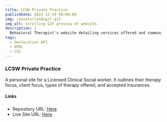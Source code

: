 ```yaml
---
title: LCSW Private Practice
publishDate: 2023-12-29 00:00:00
img: /assets/landogif.gif
img_alt: scrolling GIF preview of website.
description: |
  Behavioral Therapist's website detailing services offered and communities served.
tags:
  - Geolocation API
  - HTML
  - CSS
---
```


### LCSW Private Practice

A personal site for a Licensed Clinical Social worker. It outlines their therapy focus, client focus, types of therapy offered, and accepted insurances.

##### Links

- Repository URL: [Here](https://github.com/codewithjazzy/client_Lando)
- Live Site URL: [Here](https://michelelando.com/)


